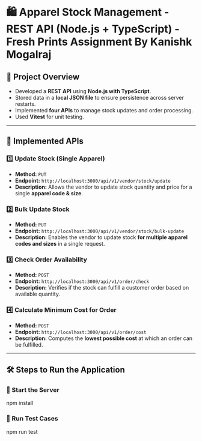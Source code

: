 # 🛍️ Apparel Stock Management - REST API (Node.js + TypeScript) - Fresh Prints Assignment By Kanishk Mogalraj 

## 📌 Project Overview  
- Developed a **REST API** using **Node.js with TypeScript**.  
- Stored data in a **local JSON file** to ensure persistence across server restarts.  
- Implemented **four APIs** to manage stock updates and order processing.  
- Used **Vitest** for unit testing.  

---

## 🚀 Implemented APIs  

### 1️⃣ Update Stock (Single Apparel)  
- **Method:** `PUT`  
- **Endpoint:** `http://localhost:3000/api/v1/vendor/stock/update`  
- **Description:** Allows the vendor to update stock quantity and price for a single **apparel code & size**.  

### 2️⃣ Bulk Update Stock  
- **Method:** `PUT`  
- **Endpoint:** `http://localhost:3000/api/v1/vendor/stock/bulk-update`  
- **Description:** Enables the vendor to update stock **for multiple apparel codes and sizes** in a single request.  

### 3️⃣ Check Order Availability  
- **Method:** `POST`  
- **Endpoint:** `http://localhost:3000/api/v1/order/check`  
- **Description:** Verifies if the stock can fulfill a customer order based on available quantity.  

### 4️⃣ Calculate Minimum Cost for Order  
- **Method:** `POST`  
- **Endpoint:** `http://localhost:3000/api/v1/order/cost`  
- **Description:** Computes the **lowest possible cost** at which an order can be fulfilled.  

---

## 🛠️ Steps to Run the Application  

### 🚀 Start the Server  
   npm install

### 🚀 Run Test Cases  
  npm run test
